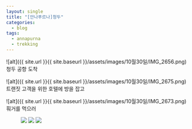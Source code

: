 ```yaml
---
layout: single
title: "[안나푸르나]청두"
categories:
  - blog
tags:
  - annapurna
  - trekking
---
```


![alt]({{ site.url }}{{ site.baseurl }}/assets/images/10월30일/IMG_2656.png)
청두 공항 도착

![alt]({{ site.url }}{{ site.baseurl }}/assets/images/10월30일/IMG_2675.png)
트랜짓 고객을 위한 호텔에 방을 잡고

![alt]({{ site.url }}{{ site.baseurl }}/assets/images/10월30일/IMG_2673.png)
훠거를 먹으러

<figure class="third">
    <img src="/assets/images/10월30일/IMG_2663.png">
    <img src="/assets/images/10월30일/IMG_2665.png">
    <img src="/assets/images/10월30일/IMG_2664.png">
</figure>
<!-- ![alt]({{ site.url }}{{ site.baseurl }}/assets/images/10월30일/IMG_2663.png)
빼갈

![alt]({{ site.url }}{{ site.baseurl }}/assets/images/10월30일/IMG_2665.png)
훠거! -->

gallery:
 - url:/assets/images/10월30일/IMG_2656.png
   image_path:/assets/images/10월30일/IMG_2656.png
   alt:"공항"
   title:"공항"
 - url:/assets/images/10월30일/IMG_2675.png
   image_path:/assets/images/10월30일/IMG_2675.png
   alt:"호텔"
   title:"호텔"
 - url:/assets/images/10월30일/IMG_2673.png
   image_path:/assets/images/10월30일/IMG_2673.png
   alt:"훠거"
   title:"훠거"
 - url:/assets/images/10월30일/IMG_2663.png
   image_path:/assets/images/10월30일/IMG_2663.png
   alt:"빼갈"
   title:"빼갈"
 - url:/assets/images/10월30일/IMG_2665.png
   image_path:/assets/images/10월30일/IMG_2665.png
   alt:"훠거"
   title:"훠거"
 - url:/assets/images/10월30일/IMG_2656.png
   image_path:/assets/images/10월30일/IMG_2656.png
   alt:"훠거"
   title:"훠거"
 - url:/assets/images/10월30일/IMG_2656.png
   image_path:/assets/images/10월30일/IMG_2656.png
   alt:"훠거"
   title:"훠거"


{% include gallery caption="청두" %}
